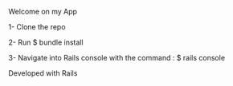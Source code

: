 Welcome on my App 


1- Clone the repo  

2- Run $ bundle install

3- Navigate into Rails console with the command : $ rails console

Developed with Rails 
